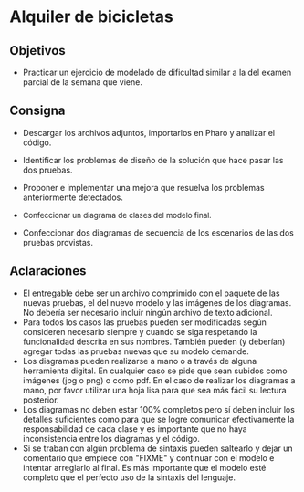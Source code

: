 # Alquiler de bicicletas

## Objetivos

*   Practicar un ejercicio de modelado de dificultad similar a la del examen parcial de la semana que viene.

## Consigna

*   Descargar los archivos adjuntos, importarlos en Pharo y analizar el código.
*   Identificar los problemas de diseño de la solución que hace pasar las dos pruebas.
*   Proponer e implementar una mejora que resuelva los problemas anteriormente detectados.
*   <span style="font-size: 13px;">Confeccionar un diagrama de clases del modelo final.</span>  

*   Confeccionar dos diagramas de secuencia de los escenarios de las dos pruebas provistas.

## Aclaraciones

*   El entregable debe ser un archivo comprimido con el paquete de las nuevas pruebas, el del nuevo modelo y las imágenes de los diagramas. No debería ser necesario incluir ningún archivo de texto adicional.
*   Para todos los casos las pruebas pueden ser modificadas según consideren necesario siempre y cuando se siga respetando la funcionalidad descrita en sus nombres. También pueden (y deberían) agregar todas las pruebas nuevas que su modelo demande.
*   Los diagramas pueden realizarse a mano o a través de alguna herramienta digital. En cualquier caso se pide que sean subidos como imágenes (jpg o png) o como pdf. En el caso de realizar los diagramas a mano, por favor utilizar una hoja lisa para que sea más fácil su lectura posterior.
*   Los diagramas no deben estar 100% completos pero sí deben incluir los detalles suficientes como para que se logre comunicar efectivamente la responsabilidad de cada clase y es importante que no haya inconsistencia entre los diagramas y el código.
*   Si se traban con algún problema de sintaxis pueden saltearlo y dejar un comentario que empiece con "FIXME" y continuar con el modelo e intentar arreglarlo al final. Es más importante que el modelo esté completo que el perfecto uso de la sintaxis del lenguaje.

